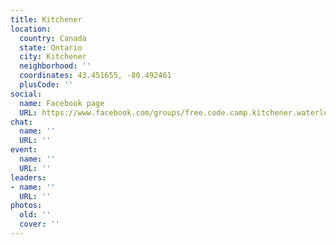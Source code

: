 ```yaml
---
title: Kitchener
location:
  country: Canada
  state: Ontario
  city: Kitchener
  neighborhood: ''
  coordinates: 43.451655, -80.492461
  plusCode: ''
social:
  name: Facebook page
  URL: https://www.facebook.com/groups/free.code.camp.kitchener.waterloo.on
chat:
  name: ''
  URL: ''
event:
  name: ''
  URL: ''
leaders:
- name: ''
  URL: ''
photos:
  old: ''
  cover: ''
---
```

